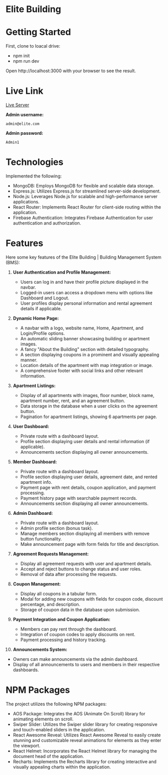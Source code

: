 # Elite Building

# Getting Started

First, clone to loacal drive:
- npm init
- npm run dev
  
Open http://localhost:3000 with your browser to see the result.  

# Live Link

 [Live Server](https://elite-building.web.app/)

**Admin username:** <pre>`admin@elite.com`</pre>

**Admin password:** <pre>`Admin1`</pre>


# Technologies
Implemented the following:
-  MongoDB: Employs MongoDB for flexible and scalable data storage.
-  Express.js: Utilizes Express.js for streamlined server-side development.
-  Node.js: Leverages Node.js for scalable and high-performance server applications.
-  React Router: Implements React Router for client-side routing within the application.
-  Firebase Authentication: Integrates Firebase Authentication for user authentication and authorization.
  
# Features
Here some key features of the Elite Building | Building Management System (BMS):

1. **User Authentication and Profile Management:**
   - Users can log in and have their profile picture displayed in the navbar.
   - Logged-in users can access a dropdown menu with options like Dashboard and Logout.
   - User profiles display personal information and rental agreement details if applicable.

2. **Dynamic Home Page:**
   - A navbar with a logo, website name, Home, Apartment, and Login/Profile options.
   - An automatic sliding banner showcasing building or apartment images.
   - A fancy "About the Building" section with detailed typography.
   - A section displaying coupons in a prominent and visually appealing manner.
   - Location details of the apartment with map integration or image.
   - A comprehensive footer with social links and other relevant information.

3. **Apartment Listings:**
   - Display of all apartments with images, floor number, block name, apartment number, rent, and an agreement button.
   - Data storage in the database when a user clicks on the agreement button.
   - Pagination for apartment listings, showing 6 apartments per page.

4. **User Dashboard:**
   - Private route with a dashboard layout.
   - Profile section displaying user details and rental information (if applicable).
   - Announcements section displaying all owner announcements.

5. **Member Dashboard:**
   - Private route with a dashboard layout.
   - Profile section displaying user details, agreement date, and rented apartment info.
   - Payment page with rent details, coupon application, and payment processing.
   - Payment history page with searchable payment records.
   - Announcements section displaying all owner announcements.

6. **Admin Dashboard:**
   - Private route with a dashboard layout.
   - Admin profile section (bonus task).
   - Manage members section displaying all members with remove button functionality.
   - Make announcement page with form fields for title and description.

7. **Agreement Requests Management:**
   - Display all agreement requests with user and apartment details.
   - Accept and reject buttons to change status and user roles.
   - Removal of data after processing the requests.

8. **Coupon Management:**
   - Display all coupons in a tabular form.
   - Modal for adding new coupons with fields for coupon code, discount percentage, and description.
   - Storage of coupon data in the database upon submission.

9. **Payment Integration and Coupon Application:**
   - Members can pay rent through the dashboard.
   - Integration of coupon codes to apply discounts on rent.
   - Payment processing and history tracking.

10. **Announcements System:**
   - Owners can make announcements via the admin dashboard.
   - Display of all announcements to users and members in their respective dashboards.

# NPM Packages
The project utilizes the following NPM packages:
-  AOS Package: Integrates the AOS (Animate On Scroll) library for animating elements on scroll.
-  Swiper Slider: Utilizes the Swiper slider library for creating responsive and touch-enabled sliders in the application.
-  React Awesome Reveal: Utilizes React Awesome Reveal to easily create stunning and customizable reveal animations for elements as they enter the viewport.
-  React Helmet: Incorporates the React Helmet library for managing the document head of the application.
-  Recharts: Implements the Recharts library for creating interactive and visually appealing charts within the application.

